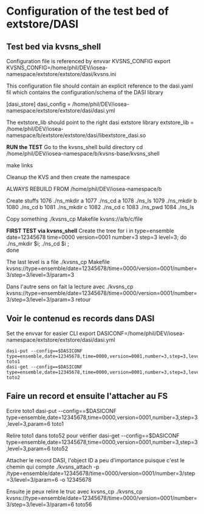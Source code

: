 Configuration of the test bed of extstore/DASI 
==============================================

Test bed via kvsns_shell
------------------------
Configuration file is referenced by envvar KVSNS_CONFIG
    export KVSNS_CONFIG=/home/phil/DEV/iosea-namespace/extstore/extstore/dasi/kvsns.ini

This configuration file should contain an explicit reference to the dasi.yaml fil
which contains the configuration/schema of the DASI library


[dasi_store]
	dasi_config = /home/phil/DEV/iosea-namespace/extstore/extstore/dasi/dasi.yml
    
The extstore_lib should point to the right dasi extstore library
    extstore_lib = /home/phil/DEV/iosea-namespace/b/extstore/extstore/dasi/libextstore_dasi.so 

__RUN the TEST__
Go to the kvsns_shell build directory
cd /home/phil/DEV/iosea-namespace/b/kvsns-base/kvsns_shell

make links

Cleanup the KVS and then create the namespace

ALWAYS REBUILD FROM /home/phil/DEV/iosea-namespace/b

Create stuffs
1076	 ./ns_mkdir a
1077	 ./ns_cd a
1078	 ./ns_ls
1079	 ./ns_mkdir b 
1080	 ./ns_cd b
1081	 ./ns_mkdir c
1082	 ./ns_cd c
1083	 ./ns_pwd
1084	 ./ns_ls

Copy something
 ./kvsns_cp Makefile kvsns://a/b/c/file 

__FIRST TEST via kvsns_shell__
Create the tree
    for i in type=ensemble date=12345678 time=0000 version=0001 number=3 step=3 level=3; do 
        ./ns_mkdir $i; 
        ./ns_cd $i ;  
    done

The last level is a file
    ./kvsns_cp Makefile kvsns://type=ensemble/date=12345678/time=0000/version=0001/number=3/step=3/level=3/param=3

Dans l'autre sens on fait la lecture avec 
    ./kvsns_cp  kvsns://type=ensemble/date=12345678/time=0000/version=0001/number=3/step=3/level=3/param=3 retour 


Voir le contenud es records dans DASI
-------------------------------------

Set the envvar for easier CLI
export DASICONF=/home/phil/DEV/iosea-namespace/extstore/extstore/dasi/dasi.yml

    dasi-put --config==$DASICONF type=ensemble,date=12345678,time=0000,version=0001,number=3,step=3,level=3,param=3 toto1 
    dasi-get --config==$DASICONF type=ensemble,date=12345678,time=0000,version=0001,number=3,step=3,level=3,param=3 toto2

Faire un record et ensuite l'attacher au FS
-------------------------------------------
Ecrire toto1
     dasi-put --config==$DASICONF type=ensemble,date=12345678,time=0000,version=0001,number=3,step=3,level=3,param=6 toto1 

Relire toto1 dans toto52 pour vérifier
	 dasi-get --config==$DASICONF type=ensemble,date=12345678,time=0000,version=0001,number=3,step=3,level=3,param=6 toto52

Attacher le record DASI, l'object ID a peu d'importance puisque c'est le chemin qui compte
    ./kvsns_attach -p /type=ensemble/date=12345678/time=0000/version=0001/number=3/step=3/level=3/param=6  -o 12345678

Ensuite je peux relire le truc avec kvsns_cp
    ./kvsns_cp kvsns://type=ensemble/date=12345678/time=0000/version=0001/number=3/step=3/level=3/param=6  toto56


